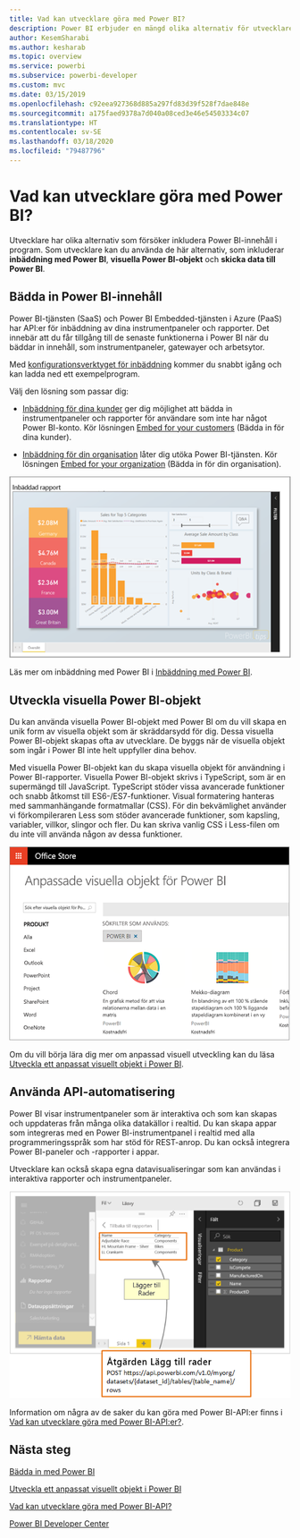 ```yaml
---
title: Vad kan utvecklare göra med Power BI?
description: Power BI erbjuder en mängd olika alternativ för utvecklare. Allt från inbäddning till visuella Power BI-objekt och strömning av datauppsättningar.
author: KesemSharabi
ms.author: kesharab
ms.topic: overview
ms.service: powerbi
ms.subservice: powerbi-developer
ms.custom: mvc
ms.date: 03/15/2019
ms.openlocfilehash: c92eea927368d885a297fd83d39f528f7dae848e
ms.sourcegitcommit: a175faed9378a7d040a08ced3e46e54503334c07
ms.translationtype: HT
ms.contentlocale: sv-SE
ms.lasthandoff: 03/18/2020
ms.locfileid: "79487796"
---
```

# <a name="what-can-developers-do-with-power-bi"></a>Vad kan utvecklare göra med Power BI?

Utvecklare har olika alternativ som försöker inkludera Power BI-innehåll i program. Som utvecklare kan du använda de här alternativ, som inkluderar **inbäddning med Power BI**, **visuella Power BI-objekt** och **skicka data till Power BI**.

## <a name="embedding-power-bi-content"></a>Bädda in Power BI-innehåll

Power BI-tjänsten (SaaS) och Power BI Embedded-tjänsten i Azure (PaaS) har API:er för inbäddning av dina instrumentpaneler och rapporter. Det innebär att du får tillgång till de senaste funktionerna i Power BI när du bäddar in innehåll, som instrumentpaneler, gatewayer och arbetsytor.

Med [konfigurationsverktyget för inbäddning](https://aka.ms/embedsetup) kommer du snabbt igång och kan ladda ned ett exempelprogram.

Välj den lösning som passar dig:

* [Inbäddning för dina kunder](embedded/embedding.md#embedding-for-your-customers) ger dig möjlighet att bädda in instrumentpaneler och rapporter för användare som inte har något Power BI-konto. Kör lösningen [Embed for your customers](https://aka.ms/embedsetup/AppOwnsData) (Bädda in för dina kunder).

* [Inbäddning för din organisation](embedded/embedding.md#embedding-for-your-organization) låter dig utöka Power BI-tjänsten. Kör lösningen [Embed for your organization](https://aka.ms/embedsetup/UserOwnsData) (Bädda in för din organisation).

![PBIE-exempel](media/what-can-you-do/what-can-you-do-02.png)

Läs mer om inbäddning med Power BI i [Inbäddning med Power BI](embedded/embedding.md).

## <a name="developing-power-bi-visuals"></a>Utveckla visuella Power BI-objekt

Du kan använda visuella Power BI-objekt med Power BI om du vill skapa en unik form av visuella objekt som är skräddarsydd för dig. Dessa visuella Power BI-objekt skapas ofta av utvecklare. De byggs när de visuella objekt som ingår i Power BI inte helt uppfyller dina behov.

Med visuella Power BI-objekt kan du skapa visuella objekt för användning i Power BI-rapporter. Visuella Power BI-objekt skrivs i TypeScript, som är en supermängd till JavaScript. TypeScript stöder vissa avancerade funktioner och snabb åtkomst till ES6-/ES7-funktioner. Visual formatering hanteras med sammanhängande formatmallar (CSS). För din bekvämlighet använder vi förkompileraren Less som stöder avancerade funktioner, som kapsling, variabler, villkor, slingor och fler. Du kan skriva vanlig CSS i Less-filen om du inte vill använda någon av dessa funktioner.

![CV-exempel](media/what-can-you-do/powerbi-custom-visual-store.png)

Om du vill börja lära dig mer om anpassad visuell utveckling kan du läsa [Utveckla ett anpassat visuellt objekt i Power BI](visuals/custom-visual-develop-tutorial.md).

## <a name="using-api-automation"></a>Använda API-automatisering

Power BI visar instrumentpaneler som är interaktiva och som kan skapas och uppdateras från många olika datakällor i realtid. Du kan skapa appar som integreras med en Power BI-instrumentpanel i realtid med alla programmeringsspråk som har stöd för REST-anrop. Du kan också integrera Power BI-paneler och -rapporter i appar.

Utvecklare kan också skapa egna datavisualiseringar som kan användas i interaktiva rapporter och instrumentpaneler.

![Dataexempel på push-överföring](media/what-can-you-do/powerbi-push-data.png)

Information om några av de saker du kan göra med Power BI-API:er finns i [Vad kan utvecklare göra med Power BI-API:er?](automation/overview-of-power-bi-rest-api.md).

## <a name="next-steps"></a>Nästa steg

[Bädda in med Power BI](embedded/embedding.md)  

[Utveckla ett anpassat visuellt objekt i Power BI](https://microsoft.github.io/PowerBI-visuals/docs/step-by-step-lab/developing-a-power-bi-custom-visual/)

[Vad kan utvecklare göra med Power BI-API?](automation/overview-of-power-bi-rest-api.md)

[Power BI Developer Center](https://powerbi.microsoft.com/developers/)